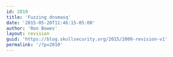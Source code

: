 ```yaml
---
id: 2010
title: 'Fuzzing dnsmasq'
date: '2015-05-20T11:46:15-05:00'
author: 'Ron Bowes'
layout: revision
guid: 'https://blog.skullsecurity.org/2015/2009-revision-v1'
permalink: '/?p=2010'
---
```


